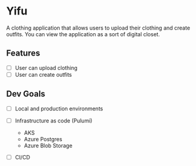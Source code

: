 # Yifu
A clothing application that allows users to upload their clothing and create outfits.
You can view the application as a sort of digital closet.

## Features
- [ ] User can upload clothing
- [ ] User can create outfits

## Dev Goals
- [ ] Local and production environments
- [ ] Infrastructure as code (Pulumi)
    - AKS
    - Azure Postgres
    - Azure Blob Storage
- [ ] CI/CD

